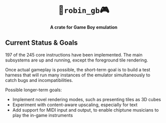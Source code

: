 <div align="center">

# 🦀`robin_gb`🎮
**A crate for Game Boy emulation**

</div>

## Current Status & Goals

197 of the 245 core instructions have been implemented. The main subsystems are up and running, except the foreground tile rendering.

Once actual gameplay is possible, the short-term goal is to build a test harness that will run many instances of the emulator simultaneously to catch bugs and incompatibilities.

Possible longer-term goals:
* Implement novel rendering modes, such as presenting tiles as 3D cubes
* Experiment with content-aware upscaling, especially for text
* Add support for MIDI input and output, to enable chiptune musicians to play the in-game instruments